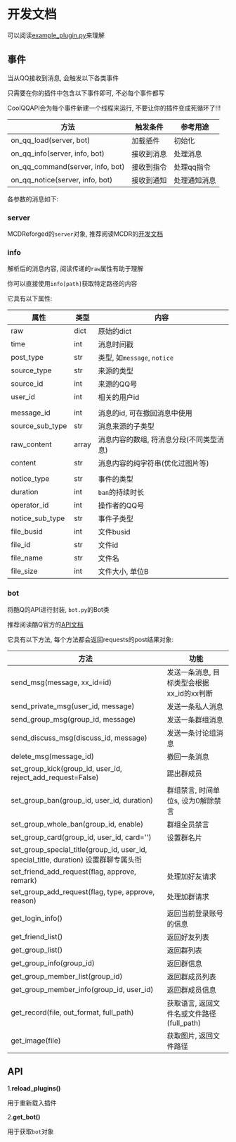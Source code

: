 # 开发文档

可以阅读[example_plugin.py](https://github.com/zhang-anzhi/CoolQAPI/blob/master/example_plugin.py)来理解

## 事件

当从QQ接收到消息, 会触发以下各类事件

只需要在你的插件中包含以下事件即可, 不必每个事件都写

CoolQQAPI会为每个事件新建一个线程来运行, 不要让你的插件变成死循环了!!!

| 方法                               | 触发条件        | 参考用途            |
| ---------------------------------- | -------------- | ------------------ |
| on_qq_load(server, bot)            | 加载插件        | 初始化             |
| on_qq_info(server, info, bot)      | 接收到消息      | 处理消息            |
| on_qq_command(server, info, bot)   | 接收到指令      | 处理qq指令          |
| on_qq_notice(server, info, bot)    | 接收到通知      | 处理通知消息        |

各参数的消息如下:

### server

MCDReforged的`server`对象, 推荐阅读MCDR的[开发文档](https://github.com/Fallen-Breath/MCDReforged/blob/master/doc/plugin_cn.md#server)

### info

解析后的消息内容, 阅读传递的`raw`属性有助于理解

你可以直接使用`info[path]`获取特定路径的内容

它具有以下属性:

| 属性            | 类型      | 内容                                     |
| --------------- | -------- | ---------------------------------------- |
| raw             | dict     | 原始的dict                                |
| time            | int      | 消息时间戳                                |
| post_type       | str      | 类型, 如`message`, `notice`               |
| source_type     | str      | 来源的类型                                |
| source_id       | int      | 来源的QQ号                                |
| user_id         | int      | 相关的用户id                              |
|                 |          |                                          |
| message_id      | int      | 消息的id, 可在撤回消息中使用               |
| source_sub_type | str      | 消息来源的子类型                          |
| raw_content     | array    | 消息内容的数组, 将消息分段(不同类型消息)    |
| content         | str      | 消息内容的纯字符串(优化过图片等)            |
|                 |          |                                          |
| notice_type     | str      | 事件的类型                                |
| duration        | int      | `ban`的持续时长                           |
| operator_id     | int      | 操作者的QQ号                              |
| notice_sub_type | str      | 事件子类型                                |
| file_busid      | int      | 文件busid                                |
| file_id         | str      | 文件id                                   |
| file_name       | str      | 文件名                                   |
| file_size       | int      | 文件大小, 单位B                           |

### bot

将酷Q的API进行封装, `bot.py`的Bot类

推荐阅读酷Q官方的[API文档](https://cqhttp.cc/docs/4.15/#/API?id=api-%E5%88%97%E8%A1%A8)

它具有以下方法, 每个方法都会返回requests的post结果对象:

| 方法                                   | 功能                                           |
| -------------------------------------- | --------------------------------------------- |
| send_msg(message, xx_id=id)            | 发送一条消息, 目标类型会根据xx_id的xx判断        |
| send_private_msg(user_id, message)     | 发送一条私人消息                                |
| send_group_msg(group_id, message)      | 发送一条群组消息                                |
| send_discuss_msg(discuss_id, message)  | 发送一条讨论组消息                              |
| delete_msg(message_id)                 | 撤回一条消息                                   |
| set_group_kick(group_id, user_id, reject_add_request=False) | 踢出群成员                |
| set_group_ban(group_id, user_id, duration) | 群组禁言, 时间单位s, 设为0解除禁言           |
| set_group_whole_ban(group_id, enable)  | 群组全员禁言                                   |
| set_group_card(group_id, user_id, card='') | 设置群名片                                 |
| set_group_special_title(group_id, user_id, special_title, duration) 设置群聊专属头衔    |
| set_friend_add_request(flag, approve, remark) | 处理加好友请求                          |
| set_group_add_request(flag, type, approve, reason) | 处理加群请求                       |
| get_login_info()                       | 返回当前登录账号的信息                          |
| get_friend_list()                      | 返回好友列表                                   |
| get_group_list()                       | 返回群列表                                     |
| get_group_info(group_id)               | 返回群信息                                     |
| get_group_member_list(group_id)        | 返回群成员列表                                 |
| get_group_member_info(group_id, user_id) | 返回群成员信息                               |
| get_record(file, out_format, full_path) | 获取语言, 返回文件名或文件路径(full_path)      |
| get_image(file)                        | 获取图片, 返回文件路径                         |

## API

1.**reload_plugins()**

用于重新载入插件

2.**get_bot()**

用于获取`bot`对象

